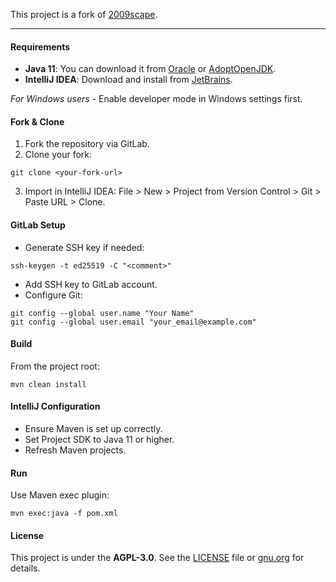 This project is a fork of [2009scape](https://gitlab.com/2009scape/2009scape).

___

#### Requirements

- **Java 11**: You can download it from [Oracle](https://www.oracle.com/java/technologies/javase-jdk11-downloads.html)
  or [AdoptOpenJDK](https://adoptium.net/temurin/releases/?version=11).
- **IntelliJ IDEA**: Download and install from [JetBrains](https://www.jetbrains.com/idea/download/).

_For Windows users_ - Enable developer mode in Windows settings first.

#### Fork & Clone

1. Fork the repository via GitLab.
2. Clone your fork:
```
git clone <your-fork-url>
```
   
3. Import in IntelliJ IDEA:
   File > New > Project from Version Control > Git > Paste URL > Clone.

#### GitLab Setup

- Generate SSH key if needed:
```
ssh-keygen -t ed25519 -C "<comment>"
```
  
- Add SSH key to GitLab account.
- Configure Git:
```
git config --global user.name "Your Name"
git config --global user.email "your_email@example.com"
```

#### Build

From the project root:

```
mvn clean install
```

#### IntelliJ Configuration

- Ensure Maven is set up correctly.
- Set Project SDK to Java 11 or higher.
- Refresh Maven projects.

#### Run

Use Maven exec plugin:
```
mvn exec:java -f pom.xml
```

#### License

This project is under the **AGPL-3.0**. See the [LICENSE](./LICENSE) file or [gnu.org](https://www.gnu.org/licenses/agpl-3.0.html) for details.